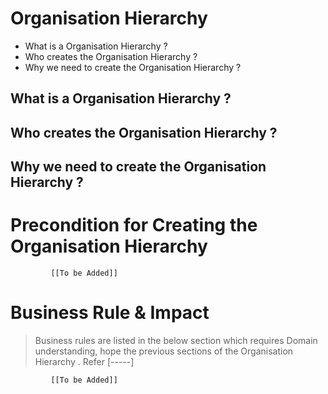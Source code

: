 # Organisation Hierarchy 

* What is a Organisation Hierarchy ?
* Who creates the Organisation Hierarchy ?
* Why we need to create the Organisation Hierarchy ? 


## What is a Organisation Hierarchy   ?

## Who creates the Organisation Hierarchy ?

## Why we need to create the Organisation Hierarchy ? 


# Precondition for Creating the Organisation Hierarchy 




             [[To be Added]]
 




# Business Rule & Impact 

> Business rules are listed in the below section which requires Domain understanding, hope the previous sections of the Organisation Hierarchy . Refer [-----]


             [[To be Added]]
 


